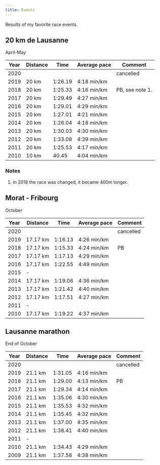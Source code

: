 ```yaml
---
title: Events
---
```


Results of my favorite race events.

## 20 km de Lausanne

April-May

| Year | Distance | Time    | Average pace | Comment         |
| ---- | -------- | ------- | ------------ | --------------- |
| 2020 |          |         |              | cancelled       |
| 2019 | 20 km    | 1:26.19 | 4:18 min/km  |                 |
| 2018 | 20 km    | 1:25.33 | 4:16 min/km  | PB, see note 1. |
| 2017 | 20 km    | 1:29.49 | 4:27 min/km  |                 |
| 2016 | 20 km    | 1:29.01 | 4:29 min/km  |                 |
| 2015 | 20 km    | 1:27.01 | 4:21 min/km  |                 |
| 2014 | 20 km    | 1:26.04 | 4:18 min/km  |                 |
| 2013 | 20 km    | 1:30.03 | 4:30 min/km  |                 |
| 2012 | 20 km    | 1:33.08 | 4:39 min/km  |                 |
| 2011 | 20 km    | 1:25.53 | 4:17 min/km  |                 |
| 2010 | 10 km    |   40.45 | 4:04 min/km  |                 |

### Notes

1. In 2018 the race was changed, it became 400m longer.


## Morat - Fribourg

October

| Year | Distance | Time    | Average pace | Comment         |
| ---- | -------- | ------- | ------------ | --------------- |
| 2020 |          |         |              | cancelled       |
| 2019 | 17.17 km | 1:16.13 | 4:26 min/km  |                 |
| 2018 | 17.17 km | 1:15.33 | 4:24 min/km  | PB              |
| 2017 | 17.17 km | 1:17.13 | 4:29 min/km  |                 |
| 2016 | 17.17 km | 1:22.55 | 4:49 min/km  |                 |
| 2015 | -        |         |              |                 |
| 2014 | 17.17 km | 1:19.06 | 4:36 min/km  |                 |
| 2013 | 17.17 km | 1:21.42 | 4:40 min/km  |                 |
| 2012 | 17.17 km | 1:17.51 | 4:27 min/km  |                 |
| 2011 | -        |         |              |                 |
| 2010 | 17.17 km | 1:19.22 | 4:37 min/km  |                 |


## Lausanne marathon

End of October

| Year | Distance | Time    | Average pace | Comment         |
| ---- | -------- | ------- | ------------ | --------------- |
| 2020 |          |         |              | cancelled       |
| 2019 | 21.1 km  | 1:31.05 | 4:16 min/km  |                 |
| 2018 | 21.1 km  | 1:29.00 | 4:13 min/km  | PB              |
| 2017 | 21.1 km  | 1:29.34 | 4:14 min/km  |                 |
| 2016 | 21.1 km  | 1:35.06 | 4:30 min/km  |                 |
| 2015 | 21.1 km  | 1:35.53 | 4:32 min/km  |                 |
| 2014 | 21.1 km  | 1:35.45 | 4:32 min/km  |                 |
| 2013 | 21.1 km  | 1:37.00 | 4:35 min/km  |                 |
| 2012 | 21.1 km  | 1:38.41 | 4:40 min/km  |                 |
| 2011 | -        |         |              |                 |
| 2010 | 21.1 km  | 1:34.43 | 4:29 min/km  |                 |
| 2009 | 21.1 km  | 1:37.58 | 4:38 min/km  |                 |
